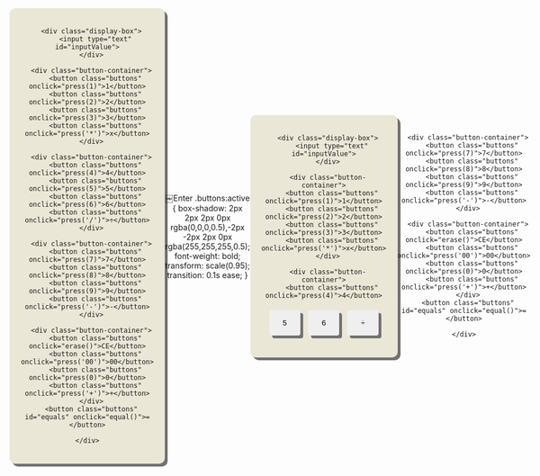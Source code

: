 <!DOCTYPE html>
<html lang="en">
<head>
  <meta charset="UTF-8">
  <meta name="viewport" content="width=device-width, initial-scale=1.0">
  <meta http-equiv="X-UA-Compatible" content="ie=edge">
  <title>HAHAHA BYE</title>
  <style>
    .container {
    display: flex;
    justify-content: center;
    align-items: center;
    text-align: center;
    height: 90vh;
    }
    .box {
    border: none;
    padding: 20px;
    border-radius: 10px;
    background-color: #ebe7d6;
    box-shadow: 5px 5px 0px 0px rgb(113,113,113);
    }
    #inputValue {
    padding: 25px;
    text-align: right;
    border-radius: 10px;
    border: none;
    background-color: #d6d8d1;
    letter-spacing: 2px;
    font-size: 20px;
    color: #3c4423;
    text-shadow: 1px 1px 0px rgba(29,29,29,0.5);;
    font-weight: bold;
    outline: none;
    box-shadow: 5px 5px 0px 0px rgb(113,113,113);
    }
    .button-container {
    margin: 5px;
    display: flex;
    justify-content: space-around;
    }
    .buttons {
    margin: 5px;
    padding: 15px;
    width: 25%;
    border: none;
    border-radius: 4px;
    box-shadow: 5px 5px 0px 0px rgb(113,113,113);
    }
    #equals {
    width: 90%;
    padding: 20px;
    }
<!DOCTYPE html>
<html lang="en">
<head>
  <meta charset="UTF-8">
  <meta name="viewport" content="width=device-width, initial-scale=1.0">
  <meta http-equiv="X-UA-Compatible" content="ie=edge">
  <title>HAHAHA BYE</title>
  <style>
    .container {
    display: flex;
    justify-content: center;
    align-items: center;
    text-align: center;
    height: 90vh;
    }
    .box {
    border: none;
    padding: 20px;
    border-radius: 10px;
    background-color: #ebe7d6;
    box-shadow: 5px 5px 0px 0px rgb(113,113,113);
    }
    #inputValue {
    padding: 25px;
    text-align: right;
    border-radius: 10px;
    border: none;
    background-color: #d6d8d1;
    letter-spacing: 2px;
    font-size: 20px;
    color: #3c4423;
    text-shadow: 1px 1px 0px rgba(29,29,29,0.5);;
    font-weight: bold;
    outline: none;
    box-shadow: 5px 5px 0px 0px rgb(113,113,113);
    }
    .button-container {
    margin: 5px;
    display: flex;
    justify-content: space-around;
    }
    .buttons {
    margin: 5px;
    padding: 15px;
    width: 25%;
    border: none;
    border-radius: 4px;
    box-shadow: 5px 5px 0px 0px rgb(113,113,113);
    }
    #equals {
    width: 90%;
    padding: 20px;
    }
    .buttons:active {
    box-shadow: 2px 2px 2px 0px rgba(0,0,0,0.5),-2px -2px 2px 0px rgba(255,255,255,0.5);
    font-weight: bold;
    transform: scale(0.95);
    transition: 0.1s ease;
    }

  </style>
</head>
<body>
  <div class="container">
    <div class="box">

      <div class="display-box">
        <input type="text" id="inputValue">
      </div>

      <div class="button-container">
        <button class="buttons" onclick="press(1)">1</button>
        <button class="buttons" onclick="press(2)">2</button>
        <button class="buttons" onclick="press(3)">3</button>
        <button class="buttons" onclick="press('*')">x</button>
      </div>

      <div class="button-container">
        <button class="buttons" onclick="press(4)">4</button>
        <button class="buttons" onclick="press(5)">5</button>
        <button class="buttons" onclick="press(6)">6</button>
        <button class="buttons" onclick="press('/')">÷</button>
      </div>

      <div class="button-container">
        <button class="buttons" onclick="press(7)">7</button>
        <button class="buttons" onclick="press(8)">8</button>
        <button class="buttons" onclick="press(9)">9</button>
        <button class="buttons" onclick="press('-')">-</button>
      </div>

      <div class="button-container">
        <button class="buttons" onclick="erase()">CE</button>
        <button class="buttons" onclick="press('00')">00</button>
        <button class="buttons" onclick="press(0)">0</button>
        <button class="buttons" onclick="press('+')">+</button>
      </div>
      <button class="buttons" id="equals" onclick="equal()">=</button>

    </div>
  </div>


  <script>

    let inputValue = document.getElementById("inputValue");


    let button = "";

  
    function press(num) {
    button += num;
    inputValue.value = button;
    }

    function equal() {
    button = eval(button);
    inputValue.value = 'Scroll to the left...................... Hi, if you are reading this, I just want to say… well, nothing. Joke, I actually just really want to tell you that I like you. I know you have not moved on yet, which is why I think it was good that I did not confess before. HAHAHA Too bad I cannot hold it in any longer—I really like you. And if you are wondering about Karylle, I only mention her to make it seem like I like someone else, when that "someone" is actually you. HAHAHA It would probably be better if you reject me, so neither of us has to suffer idk...I also do not want to make this awkward, although I know it will. If you have anything to ask, just ask me. GOODMORNIGHT. ';

    }

 
    function erase() {
    button = '';
    inputValue.value = button;
    }


  </script>
</body>
</html>￼Enter    .buttons:active {
    box-shadow: 2px 2px 2px 0px rgba(0,0,0,0.5),-2px -2px 2px 0px rgba(255,255,255,0.5);
    font-weight: bold;
    transform: scale(0.95);
    transition: 0.1s ease;
    }

  </style>
</head>
<body>
  <div class="container">
    <div class="box">

      <div class="display-box">
        <input type="text" id="inputValue">
      </div>

      <div class="button-container">
        <button class="buttons" onclick="press(1)">1</button>
        <button class="buttons" onclick="press(2)">2</button>
        <button class="buttons" onclick="press(3)">3</button>
        <button class="buttons" onclick="press('*')">x</button>
      </div>

      <div class="button-container">
        <button class="buttons" onclick="press(4)">4</button>
  <button class="buttons" onclick="press(5)">5</button>
        <button class="buttons" onclick="press(6)">6</button>
        <button class="buttons" onclick="press('/')">÷</button>
      </div>

      <div class="button-container">
        <button class="buttons" onclick="press(7)">7</button>
        <button class="buttons" onclick="press(8)">8</button>
        <button class="buttons" onclick="press(9)">9</button>
        <button class="buttons" onclick="press('-')">-</button>
      </div>

      <div class="button-container">
        <button class="buttons" onclick="erase()">CE</button>
        <button class="buttons" onclick="press('00')">00</button>
        <button class="buttons" onclick="press(0)">0</button>
        <button class="buttons" onclick="press('+')">+</button>
      </div>
      <button class="buttons" id="equals" onclick="equal()">=</button>

    </div>
  </div>


  <script>

